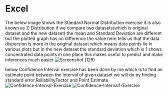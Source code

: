 # Excel
The below image shows the Standard Normal Distribution exercise it is also known as Z-Distribution
if we compare two datasets(which is original dataset and the new dataset) the mean and Standard Deviation are different but the plotted graph has no difference the value here tells us that the data dispersion is more in the original dataset which means data points lie in various plots but in the new dataset the standard deviation which is 1 shows concentrated data points in one place this makes useful to predict and make inferences much easier 
![Screenshot (129)](https://github.com/singh3435/Excel/assets/116824596/b5f23b5b-64e9-491a-b3cc-54aef984a422)

below Confidence Interval exercise has been done by me which is to find an estimate point between the Interval of given dataset we will do by finding standard error,ReliabilityFactor and Point Estimate
![Confidence-Interval-Exercise](https://github.com/singh3435/Excel/assets/116824596/c2ebb296-76f0-4fca-a360-588acb9ac336)
![Confidence-Interval1-Exercise](https://github.com/singh3435/Excel/assets/116824596/efaf9dc6-bc34-4627-a206-e092c2452576)
